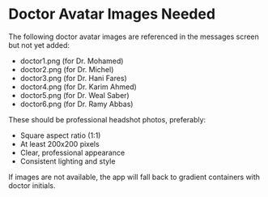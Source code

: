 # Doctor Avatar Images Needed

The following doctor avatar images are referenced in the messages screen but not yet added:

- doctor1.png (for Dr. Mohamed)
- doctor2.png (for Dr. Michel)  
- doctor3.png (for Dr. Hani Fares)
- doctor4.png (for Dr. Karim Ahmed)
- doctor5.png (for Dr. Weal Saber)
- doctor6.png (for Dr. Ramy Abbas)

These should be professional headshot photos, preferably:
- Square aspect ratio (1:1)
- At least 200x200 pixels
- Clear, professional appearance
- Consistent lighting and style

If images are not available, the app will fall back to gradient containers with doctor initials.

